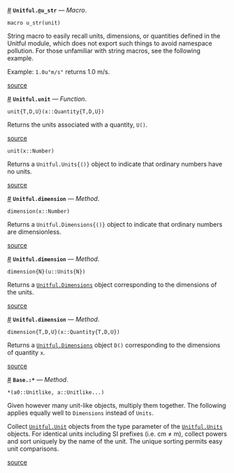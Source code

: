 <a id='Unitful.@u_str' href='#Unitful.@u_str'>#</a>
**`Unitful.@u_str`** &mdash; *Macro*.



```
macro u_str(unit)
```

String macro to easily recall units, dimensions, or quantities defined in the Unitful module, which does not export such things to avoid namespace pollution. For those unfamiliar with string macros, see the following example.

Example: `1.0u"m/s"` returns 1.0 m/s.


<a target='_blank' href='https://github.com/ajkeller34/Unitful.jl/tree/915d011f56d260b9c54db1ed88e1519b6e2b9f10/src/User.jl#L178-L188' class='documenter-source'>source</a><br>

<a id='Unitful.unit' href='#Unitful.unit'>#</a>
**`Unitful.unit`** &mdash; *Function*.



```
unit{T,D,U}(x::Quantity{T,D,U})
```

Returns the units associated with a quantity, `U()`.


<a target='_blank' href='https://github.com/ajkeller34/Unitful.jl/tree/915d011f56d260b9c54db1ed88e1519b6e2b9f10/src/Unitful.jl#L27-L33' class='documenter-source'>source</a><br>


```
unit(x::Number)
```

Returns a `Unitful.Units{()}` object to indicate that ordinary numbers have no units.


<a target='_blank' href='https://github.com/ajkeller34/Unitful.jl/tree/915d011f56d260b9c54db1ed88e1519b6e2b9f10/src/Unitful.jl#L36-L43' class='documenter-source'>source</a><br>

<a id='Unitful.dimension-Tuple{Number}' href='#Unitful.dimension-Tuple{Number}'>#</a>
**`Unitful.dimension`** &mdash; *Method*.



```
dimension(x::Number)
```

Returns a `Unitful.Dimensions{()}` object to indicate that ordinary numbers are dimensionless.


<a target='_blank' href='https://github.com/ajkeller34/Unitful.jl/tree/915d011f56d260b9c54db1ed88e1519b6e2b9f10/src/Unitful.jl#L46-L53' class='documenter-source'>source</a><br>

<a id='Unitful.dimension-Tuple{Unitful.Units{N}}' href='#Unitful.dimension-Tuple{Unitful.Units{N}}'>#</a>
**`Unitful.dimension`** &mdash; *Method*.



```
dimension{N}(u::Units{N})
```

Returns a [`Unitful.Dimensions`](types.md#Unitful.Dimensions) object corresponding to the dimensions of the units.


<a target='_blank' href='https://github.com/ajkeller34/Unitful.jl/tree/915d011f56d260b9c54db1ed88e1519b6e2b9f10/src/Unitful.jl#L56-L63' class='documenter-source'>source</a><br>

<a id='Unitful.dimension-Tuple{Unitful.Quantity{T,D,U}}' href='#Unitful.dimension-Tuple{Unitful.Quantity{T,D,U}}'>#</a>
**`Unitful.dimension`** &mdash; *Method*.



```
dimension{T,D,U}(x::Quantity{T,D,U})
```

Returns a [`Unitful.Dimensions`](types.md#Unitful.Dimensions) object `D()` corresponding to the dimensions of quantity `x`.


<a target='_blank' href='https://github.com/ajkeller34/Unitful.jl/tree/915d011f56d260b9c54db1ed88e1519b6e2b9f10/src/Unitful.jl#L66-L73' class='documenter-source'>source</a><br>

<a id='Base.:*-Tuple{Unitful.Unitlike,Vararg{Unitful.Unitlike,N}}' href='#Base.:*-Tuple{Unitful.Unitlike,Vararg{Unitful.Unitlike,N}}'>#</a>
**`Base.:*`** &mdash; *Method*.



```
*(a0::Unitlike, a::Unitlike...)
```

Given however many unit-like objects, multiply them together. The following applies equally well to `Dimensions` instead of `Units`.

Collect [`Unitful.Unit`](types.md#Unitful.Unit) objects from the type parameter of the [`Unitful.Units`](types.md#Unitful.Units) objects. For identical units including SI prefixes (i.e. cm ≠ m), collect powers and sort uniquely by the name of the unit. The unique sorting permits easy unit comparisons.


<a target='_blank' href='https://github.com/ajkeller34/Unitful.jl/tree/915d011f56d260b9c54db1ed88e1519b6e2b9f10/src/Unitful.jl#L140-L152' class='documenter-source'>source</a><br>


